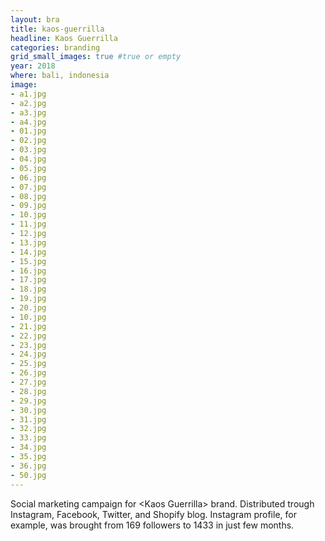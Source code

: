 ```yaml
---
layout: bra
title: kaos-guerrilla
headline: Kaos Guerrilla
categories: branding
grid_small_images: true #true or empty
year: 2018
where: bali, indonesia
image:
- a1.jpg
- a2.jpg
- a3.jpg
- a4.jpg
- 01.jpg
- 02.jpg
- 03.jpg
- 04.jpg
- 05.jpg
- 06.jpg
- 07.jpg
- 08.jpg
- 09.jpg
- 10.jpg
- 11.jpg
- 12.jpg
- 13.jpg
- 14.jpg
- 15.jpg
- 16.jpg
- 17.jpg
- 18.jpg
- 19.jpg
- 20.jpg
- 10.jpg
- 21.jpg
- 22.jpg
- 23.jpg
- 24.jpg
- 25.jpg
- 26.jpg
- 27.jpg
- 28.jpg
- 29.jpg
- 30.jpg
- 31.jpg
- 32.jpg
- 33.jpg
- 34.jpg
- 35.jpg
- 36.jpg
- 50.jpg
---
```

Social marketing campaign for &lt;Kaos Guerrilla&gt; brand. Distributed trough Instagram, Facebook, Twitter, and Shopify blog. Instagram profile, for example, was brought from 169 followers to 1433 in just few months.

